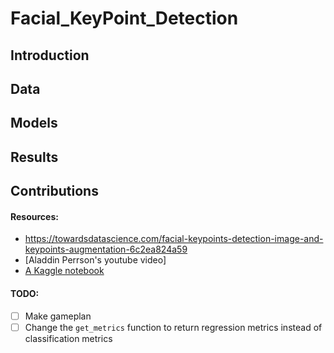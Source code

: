 # Facial_KeyPoint_Detection

## Introduction

## Data

## Models

## Results

## Contributions

#### Resources:

- https://towardsdatascience.com/facial-keypoints-detection-image-and-keypoints-augmentation-6c2ea824a59
- [Aladdin Perrson's youtube video]
- [A Kaggle notebook](https://www.kaggle.com/code/jiesun2007/facial-keypoint-detection-resnet50-imageaug)

#### TODO:

- [ ] Make gameplan
- [ ] Change the `get_metrics` function to return regression metrics instead of classification metrics
